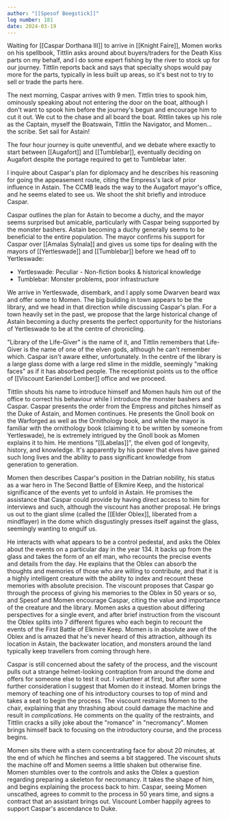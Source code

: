 ```yaml
---
author: "[[Spesof Beegstick]]"
log number: 181
date: 2024-03-19
---
```

Waiting for [[Caspar Dorthana Ⅲ]] to arrive in [[Knight Faire]], Momen works on his spellbook, Tittlin asks around about buyers/traders for the Death Kiss parts on my behalf, and I do some expert fishing by the river to stock up for our journey. Tittlin reports back and says that specialty shops would pay more for the parts, typically in less built up areas, so it's best not to try to sell or trade the parts here.

The next morning, Caspar arrives with 9 men. Tittlin tries to spook him, ominously speaking about not entering the door on the boat, although I don't want to spook him before the journey's begun and encourage him to cut it out. We cut to the chase and all board the boat. Rittlin takes up his role as the Captain, myself the Boatswain, Tittlin the Navigator, and Momen... the scribe. Set sail for Astain!

The four hour journey is quite uneventful, and we debate where exactly to start between [[Augafort]] and [[Tumblebar]], eventually deciding on Augafort despite the portage required to get to Tumblebar later. 

I inquire about Caspar's plan for diplomacy and he describes his reasoning for going the appeasement route, citing the Empress's lack of prior influence in Astain. The CCMB leads the way to the Augafort mayor's office, and he seems elated to see us. We shoot the shit briefly and introduce Caspar. 

Caspar outlines the plan for Astain to become a duchy, and the mayor seems surprised but amicable, particularly with Caspar being supported by the monster bashers. Astain becoming a duchy generally seems to be beneficial to the entire population. The mayor confirms his support for Caspar over [[Amalas Sylnala]] and gives us some tips for dealing with the mayors of [[Yertleswade]] and [[Tumblebar]] before we head off to Yertleswade:
- Yertleswade: Peculiar - Non-fiction books & historical knowledge
- Tumblebar: Monster problems, poor infrastructure

We arrive in Yertleswade, disembark, and I apply some Dwarven beard wax and offer some to Momen. The big building in town appears to be the library, and we head in that direction while discussing Caspar's plan. For a town heavily set in the past, we propose that the large historical change of Astain becoming a duchy presents the perfect opportunity for the historians of Yertleswade to be at the centre of chronicling.

"Library of the Life-Giver" is the name of it, and Tittlin remembers that Life-Giver is the name of one of the elven gods, although he can't remember which. Caspar isn't aware either, unfortunately. In the centre of the library is a large glass dome with a large red slime in the middle, seemingly "making faces" as if it has absorbed people. The receptionist points us to the office of [[Viscount Eariendel Lomber]] office and we proceed. 

Tittlin shouts his name to introduce himself and Momen hauls him out of the office to correct his behaviour while I introduce the monster bashers and Caspar. Caspar presents the order from the Empress and pitches himself as the Duke of Astain, and Momen continues. He presents the Gnoll book on the Warforged as well as the Ornithology book, and while the mayor is familiar with the ornithology book (claiming it to be written by someone from Yertleswade), he is extremely intrigued by the Gnoll book as Momen explains it to him. He mentions "[[Labelas]]", the elven god of longevity, history, and knowledge. It's apparently by his power that elves have gained such long lives and the ability to pass significant knowledge from generation to generation.

Momen then describes Caspar's position in the Datrian nobility, his status as a war hero in The Second Battle of Elkmire Keep, and the historical significance of the events yet to unfold in Astain. He promises the assistance that Caspar could provide by having direct access to him for interviews and such, although the viscount has another proposal. He brings us out to the giant slime (called the [[Elder Oblex]], liberated from a mindflayer) in the dome which disgustingly presses itself against the glass, seemingly wanting to engulf us. 

He interacts with what appears to be a control pedestal, and asks the Oblex about the events on a particular day in the year 134. It backs up from the glass and takes the form of an elf man, who recounts the precise events and details from the day. He explains that the Oblex can absorb the thoughts and memories of those who are willing to contribute, and that it is a highly intelligent creature with the ability to index and recount these memories with absolute precision. The viscount proposes that Caspar go through the process of giving his memories to the Oblex in 50 years or so, and Spesof and Momen encourage Caspar, citing the value and importance of the creature and the library. Momen asks a question about differing perspectives for a single event, and after brief instruction from the viscount the Oblex splits into 7 different figures who each begin to recount the events of the First Battle of Elkmire Keep. Momen is in absolute awe of the Oblex and is amazed that he's never heard of this attraction, although its location in Astain, the backwater location, and monsters around the land typically keep travellers from coming through here.

Caspar is still concerned about the safety of the process, and the viscount pulls out a strange helmet-looking contraption from around the dome and offers for someone else to test it out. I volunteer at first, but after some further consideration I suggest that Momen do it instead. Momen brings the memory of teaching one of his introductory courses to top of mind and takes a seat to begin the process. The viscount restrains Momen to the chair, explaining that any thrashing about could damage the machine and result in *complications*. He comments on the quality of the restraints, and Tittlin cracks a silly joke about the "romance" in "necromancy". Momen brings himself back to focusing on the introductory course, and the process begins. 

Momen sits there with a stern concentrating face for about 20 minutes, at the end of which he flinches and seems a bit staggered. The viscount shuts the machine off and Momen seems a little shaken but otherwise fine. Momen stumbles over to the controls and asks the Oblex a question regarding preparing a skeleton for necromancy. It takes the shape of him, and begins explaining the process back to him. Caspar, seeing Momen unscathed, agrees to commit to the process in 50 years time, and signs a contract that an assistant brings out. Viscount Lomber happily agrees to support Caspar's ascendance to Duke.